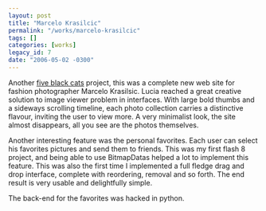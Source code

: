 ```yaml
---
layout: post
title: "Marcelo Krasilcic"
permalink: "/works/marcelo-krasilcic"
tags: []
categories: [works]
legacy_id: 7
date: "2006-05-02 -0300"
---
```

Another  [five black cats](http://www.fiveblackcats.com/) project, this was a complete new web site for fashion photographer Marcelo Krasilsic. Lucia reached a great creative solution to image viewer problem in interfaces. With large bold thumbs and a sideways scrolling timeline, each photo collection carries a distinctive flavour, inviting the user to view more. A very minimalist look, the site almost disappears, all you see are the photos themselves.

Another interesting feature was the personal favorites. Each user can select his favorites pictures and send them to friends. This was my first flash 8 project, and being able to use BitmapDatas helped a lot to implement this feature. This was also the first time I implemented a full fledge drag and drop interface, complete with reordering, removal and so forth. The end result is very usable and delightfully simple.

The back-end for the favorites was hacked in python. 